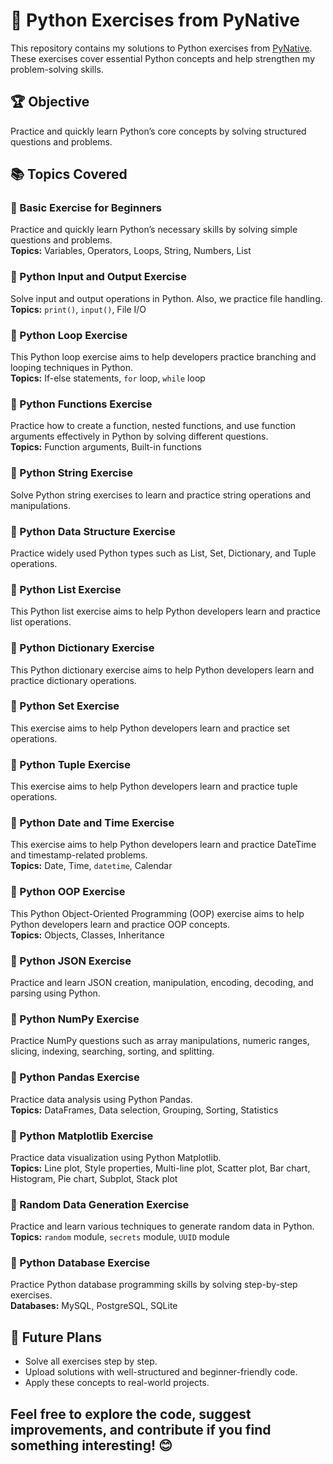 # 📌 Python Exercises from PyNative

This repository contains my solutions to Python exercises from [PyNative](https://pynative.com/python-exercises-with-solutions/). These exercises cover essential Python concepts and help strengthen my problem-solving skills.

## 🏆 Objective
Practice and quickly learn Python’s core concepts by solving structured questions and problems.

## 📚 Topics Covered

### 🔹 Basic Exercise for Beginners
Practice and quickly learn Python’s necessary skills by solving simple questions and problems.  
**Topics:** Variables, Operators, Loops, String, Numbers, List

### 🔹 Python Input and Output Exercise
Solve input and output operations in Python. Also, we practice file handling.  
**Topics:** `print()`, `input()`, File I/O

### 🔹 Python Loop Exercise
This Python loop exercise aims to help developers practice branching and looping techniques in Python.  
**Topics:** If-else statements, `for` loop, `while` loop

### 🔹 Python Functions Exercise
Practice how to create a function, nested functions, and use function arguments effectively in Python by solving different questions.  
**Topics:** Function arguments, Built-in functions

### 🔹 Python String Exercise
Solve Python string exercises to learn and practice string operations and manipulations.

### 🔹 Python Data Structure Exercise
Practice widely used Python types such as List, Set, Dictionary, and Tuple operations.

### 🔹 Python List Exercise
This Python list exercise aims to help Python developers learn and practice list operations.

### 🔹 Python Dictionary Exercise
This Python dictionary exercise aims to help Python developers learn and practice dictionary operations.

### 🔹 Python Set Exercise
This exercise aims to help Python developers learn and practice set operations.

### 🔹 Python Tuple Exercise
This exercise aims to help Python developers learn and practice tuple operations.

### 🔹 Python Date and Time Exercise
This exercise aims to help Python developers learn and practice DateTime and timestamp-related problems.  
**Topics:** Date, Time, `datetime`, Calendar

### 🔹 Python OOP Exercise
This Python Object-Oriented Programming (OOP) exercise aims to help Python developers learn and practice OOP concepts.  
**Topics:** Objects, Classes, Inheritance

### 🔹 Python JSON Exercise
Practice and learn JSON creation, manipulation, encoding, decoding, and parsing using Python.

### 🔹 Python NumPy Exercise
Practice NumPy questions such as array manipulations, numeric ranges, slicing, indexing, searching, sorting, and splitting.

### 🔹 Python Pandas Exercise
Practice data analysis using Python Pandas.  
**Topics:** DataFrames, Data selection, Grouping, Sorting, Statistics

### 🔹 Python Matplotlib Exercise
Practice data visualization using Python Matplotlib.  
**Topics:** Line plot, Style properties, Multi-line plot, Scatter plot, Bar chart, Histogram, Pie chart, Subplot, Stack plot

### 🔹 Random Data Generation Exercise
Practice and learn various techniques to generate random data in Python.  
**Topics:** `random` module, `secrets` module, `UUID` module

### 🔹 Python Database Exercise
Practice Python database programming skills by solving step-by-step exercises.  
**Databases:** MySQL, PostgreSQL, SQLite

## 🚀 Future Plans

- Solve all exercises step by step.  
- Upload solutions with well-structured and beginner-friendly code.  
- Apply these concepts to real-world projects.  

## Feel free to explore the code, suggest improvements, and contribute if you find something interesting! 😊

